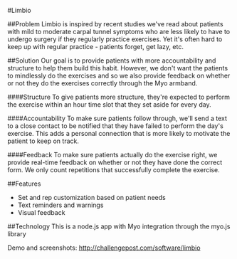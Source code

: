#Limbio

##Problem 
Limbio is inspired by recent studies we've read about patients with mild to moderate carpal tunnel symptoms who are less likely to have to undergo surgery if they regularly practice exercises. Yet it's often hard to keep up with regular practice - patients forget, get lazy, etc. 

##Solution
Our goal is to provide patients with more accountability and structure to help them build this habit. However, we don't want the patients to mindlessly do the exercises and so we also provide feedback on whether or not they do the exercises correctly through the Myo armband.

####Structure
To give patients more structure, they're expected to perform the exercise within an hour time slot that they set aside for every day.

####Accountability
To make sure patients follow through, we'll send a text to a close contact to be notified that they have failed to perform the day's exercise. This adds a personal connection that is more likely to motivate the patient to keep on track.

####Feedback
To make sure patients actually do the exercise right, we provide real-time feedback on whether or not they have done the correct form. We only count repetitions that successfully complete the exercise.

##Features
* Set and rep customization based on patient needs
* Text reminders and warnings
* Visual feedback

##Technology
This is a node.js app with Myo integration through the myo.js library


Demo and screenshots: http://challengepost.com/software/limbio
